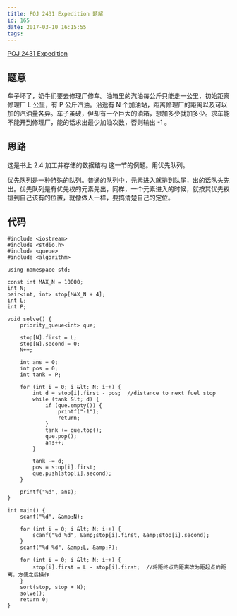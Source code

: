 ```yaml
---
title: POJ 2431 Expedition 题解
id: 165
date: 2017-03-10 16:15:55
tags:
---
```


[
POJ 2431 Expedition
](http://poj.org/problem?id=2431)

## 题意

车子坏了，奶牛们要去修理厂修车。油箱里的汽油每公斤只能走一公里，初始距离修理厂 L 公里，有 P 公斤汽油。沿途有 N 个加油站，距离修理厂的距离以及可以加的汽油量各异。车子虽破，但却有一个巨大的油箱，想加多少就加多少。求车能不能开到修理厂，能的话求出最少加油次数，否则输出 -1 。

## 思路

这是书上 2.4 加工并存储的数据结构 这一节的例题。用优先队列。

优先队列是一种特殊的队列。普通的队列中，元素进入就排到队尾，出的话队头先出。优先队列是有优先权的元素先出，同样，一个元素进入的时候，就按其优先权排到自己该有的位置，就像做人一样，要搞清楚自己的定位。


<!-- more -->
## 代码
```
#include <iostream>
#include <stdio.h>
#include <queue>
#include <algorithm>

using namespace std;

const int MAX_N = 10000;
int N;
pair<int, int> stop[MAX_N + 4];
int L;
int P;

void solve() {
    priority_queue<int> que;

    stop[N].first = L;
    stop[N].second = 0;
    N++;

    int ans = 0;
    int pos = 0;
    int tank = P;

    for (int i = 0; i &lt; N; i++) {
        int d = stop[i].first - pos;  //distance to next fuel stop
        while (tank &lt; d) {
            if (que.empty()) {
                printf("-1");
                return;
            }
            tank += que.top();
            que.pop();
            ans++;
        }

        tank -= d;
        pos = stop[i].first;
        que.push(stop[i].second);
    }

    printf("%d", ans);
}

int main() {
    scanf("%d", &amp;N);

    for (int i = 0; i &lt; N; i++) {
        scanf("%d %d", &amp;stop[i].first, &amp;stop[i].second);        
    }
    scanf("%d %d", &amp;L, &amp;P);

    for (int i = 0; i &lt; N; i++) {
        stop[i].first = L - stop[i].first;  //将距终点的距离改为距起点的距离，方便之后操作
    }
    sort(stop, stop + N);
    solve();
    return 0;
}
```

